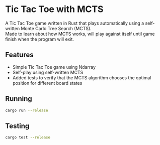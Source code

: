 # Tic Tac Toe with MCTS

A Tic Tac Toe game written in Rust that plays automatically using a self-written Monte Carlo Tree Search (MCTS).  
Made to learn about how MCTS works, will play against itself until game finish when the program will exit.

## Features
- Simple Tic Tac Toe game using Ndarray
- Self-play using self-written MCTS
- Added tests to verify that the MCTS algorithm chooses the optimal position for different board states

## Running
```bash
cargo run --release
```
## Testing
```bash
cargo test --release
```

